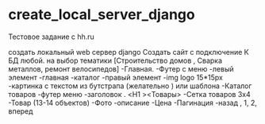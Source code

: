 # create_local_server_django
Тестовое задание с hh.ru

создать локальный web сервер django
Создать сайт с подключение К БД любой. на выбор тематики [Строительство домов , Сварка металлов, ремонт велосипедов]
    -Главная.
        -Футер с меню
            -левый элемент
                -главная
                -каталог
            -правый элемент
                -img logo 15*15px
        -картинка с текстом из бутстрапа (желательно ) или шаблона
    -Каталог товаров
        -футер меню
        -заголовок . \<H1 \>\<Товары>
        -Сетка товаров 3х4
            -Товар (13-14 объектов)
                -Фото
                -описание
                -Цена
                -Пагинация
                    -назад , 1, 2, вперед 
